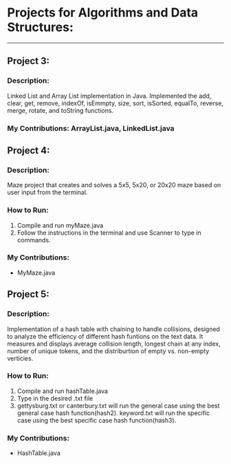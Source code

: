 # Projects for Algorithms and Data Structures:

---

## Project 3:

  ### Description: 
  Linked List and Array List implementation in Java. Implemented the add, clear, get, remove, indexOf, isEmmpty, size, sort, 
  isSorted, equalTo, reverse, merge, rotate, and toString functions.
  
  ### My Contributions: ArrayList.java, LinkedList.java

## Project 4:

  ### Description: 
  Maze project that creates and solves a 5x5, 5x20, or 20x20 maze based on user input from the terminal.
  
  ### How to Run: 
  1. Compile and run myMaze.java
  2. Follow the instructions in the terminal and use Scanner to type in commands.
  
  ### My Contributions: 
  - MyMaze.java

## Project 5:

 ### Description: 
 Implementation of a hash table with chaining to handle collisions, designed to analyze the efficiency of different hash funtions 
 on the text data. It measures and displays average collision length, longest chain at any index, number of unique tokens, and the distriburtion
 of empty vs. non-empty verticies.

 ### How to Run: 
 1. Compile and run hashTable.java
 2. Type in the desired .txt file
 3. gettysburg.txt or canterbury.txt will run the general case using the best general case hash function(hash2). keyword.txt will run the specific case using the best specific case hash function(hash3).

 ### My Contributions: 
 - HashTable.java

 
